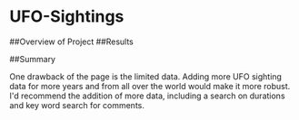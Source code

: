 # UFO-Sightings

##Overview of Project
##Results

##Summary

One drawback of the page is the limited data. Adding more UFO sighting data for more years and from all over the world would make it more robust. I'd recommend the addition of more data, including a search on durations and key word search for comments.
